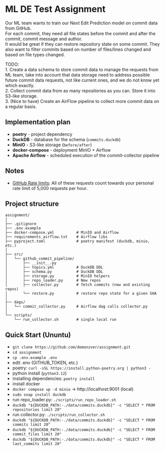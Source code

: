 # ML DE Test Assignment

Our ML team wants to train our Next Edit Prediction model on commit data from GitHub.  
For each commit, they need all file states before the commit and after the commit, commit message and author.  
It would be great if they can restore repository state on some commit. They also want to filter commits based on number 
of files/lines changed and based on file types changed.

TODO:  
    1. Create a data schema to store commit data to manage the requests from ML team, take into account that 
data storage need to address possible future commit data requests, not like current ones, and we do not know 
yet which exactly.  
    2. Collect commit data from as many repositories as you can. Store it into S3-like storage.   
    3. (Nice to have) Create an AirFlow pipeline to collect more commit data on a regular basis.  


## Implementation plan
- **poetry** - project dependency
- **DuckDB** - database for the schema (`commits.duckdb`)
- **MinIO** - S3-like storage (`before/after`)
- **docker-compose** - deployment MinIO + Airflow
- **Apache Airflow** - scheduled execution of the commit-collector pipeline

## Notes
- [GitHub Rate limits](https://docs.github.com/en/rest/using-the-rest-api/rate-limits-for-the-rest-api?apiVersion=2022-11-28): 
All of these requests count towards your personal rate limit of 5,000 requests per hour.

## Project structure
```text
assignment/
│
├── .gitignore
├── .env.example
├── docker-compose.yml          # MinIO and Airflow
├── requirements_airflow.txt    # Airflow libs
├── pyproject.toml              # poetry manifest (duckdb, minio, etc.)
│
├── src/
│   └── github_commit_pipeline/
│       ├── __init__.py      
│       ├── topics.yml          # DuckDB DDL   
│       ├── schema.py           # DuckDB DDL
│       ├── storage.py          # MinIO helpers
│       ├── repo_loader.py      # New repos
│       ├── collector.py        # fetch commits (new and existing repos)
│       └── restore.py          # restore repo state for a given SHA
│
├── dags/
│   └── commit_collector.py     # Airflow dag calls collector.py
│
└── scripts/
    └── run_collector.sh        # single local run
```

## Quick Start (Ununtu)
- `git clone https://github.com/demonzver/assignment.git`
- `cd assignment`
- `cp .env.example .env` 
- edit .env (GITHUB_TOKEN, etc.)
- poetry:  `curl -sSL https://install.python-poetry.org | python3 -`
- python install (`python3.12`)
- installing dependencies: `poetry install`
- install docker
- `docker compose up -d minio` -> http://localhost:9001 (local)
- `sudo snap install duckdb`
- run repo_loader.py: `./scripts/run_repo_loader.sh`
- `duckdb "${DUCKDB_PATH:-./data/commits.duckdb}" -c "SELECT * FROM repositories limit 20"`
- run collector.py: `./scripts/run_collector.sh`
- `duckdb "${DUCKDB_PATH:-./data/commits.duckdb}" -c "SELECT * FROM commits limit 20"`
- `duckdb "${DUCKDB_PATH:-./data/commits.duckdb}" -c "SELECT * FROM commit_files limit 20"`
- `duckdb "${DUCKDB_PATH:-./data/commits.duckdb}" -c "SELECT * FROM last_commits limit 20"`